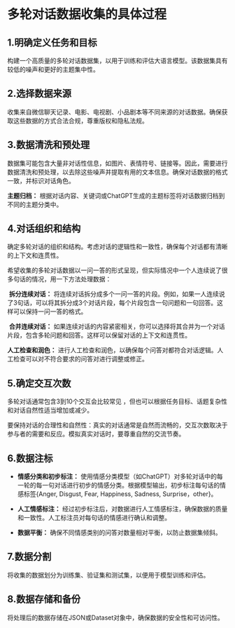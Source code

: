 # 多轮对话数据收集的具体过程



## 1.**明确定义任务和目标** 

构建一个高质量的多轮对话数据集，以用于训练和评估大语言模型。该数据集具有较低的噪声和更好的主题集中性。

## 2.**选择数据来源** 

 收集来自微信聊天记录、电影、电视剧、小品剧本等不同来源的对话数据。确保获取这些数据的方式合法合规，尊重版权和隐私法规。 

## 3.**数据清洗和预处理** 

数据集可能包含大量非对话性信息，如图片、表情符号、链接等。因此，需要进行数据清洗和预处理，以去除这些噪声并提取有用的文本信息。确保对话数据的格式一致，并标识对话角色。 

**主题归档：** 根据对话内容、关键词或ChatGPT生成的主题标签将对话数据归档到不同的主题分类中。 

## 4.**对话组织和结构** 

确定多轮对话的组织和结构。考虑对话的逻辑性和一致性，确保每个对话都有清晰的上下文和连贯性。

希望收集的多轮对话数据以一问一答的形式呈现，但实际情况中一个人连续说了很多句话的情况，用一下方法处理数据：

​	**拆分连续对话：** 将连续对话拆分成多个一问一答的片段。例如，如果一人连续说了3句话，可以将其拆分成3个对话片段，每个片段包含一句问题和一句回答。这样可以保持一问一答的格式。

​	**合并连续对话：** 如果连续对话的内容紧密相关，你可以选择将其合并为一个对话片段，包含多轮问题和回答。这样可以保留对话的上下文和连贯性。 

  **人工检查和润色：** 进行人工检查和润色，以确保每个问答对都符合对话逻辑。人工检查可以对不符合要求的问答对进行调整或修正。 

## 5.**确定交互次数**

多轮对话通常包含3到10个交互会比较常见 ，但也可以根据任务目标、话题复杂性和对话自然性适当增加或减少。

要保持对话的合理性和自然性：真实的对话通常是自然而流畅的，交互次数取决于参与者的需要和反应。模拟真实对话时，要尊重自然的交流节奏。 

##  6.**数据注标** 

- **情感分类和初步标注：** 使用情感分类模型（如ChatGPT）对多轮对话中的每一轮的每一句对话进行初步的情感分类。根据模型输出，初步标注每句话的情感标签{Anger, Disgust, Fear, Happiness, Sadness, Surprise，other}。

- **人工情感标注：** 经过初步标注后，对数据进行人工情感标注，确保数据的质量和一致性。人工标注员对每句话的情感进行确认和调整。

- **数据平衡：** 确保不同情感类别的问答对数量相对平衡，以防止数据集倾斜。 

## 7.**数据分割** 

将收集的数据划分为训练集、验证集和测试集，以便用于模型训练和评估。

## 8.**数据存储和备份** 

将处理后的数据存储在JSON或Dataset对象中，确保数据的安全性和可访问性。
